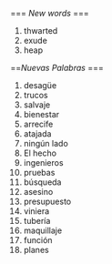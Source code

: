 === *New words* ===

1. thwarted
2. exude
3. heap

==*Nuevas Palabras* ===

1. desagüe
2. trucos
3. salvaje
4. bienestar
5. arrecife
6. atajada
7. ningún lado
8. El hecho
9. ingenieros
10. pruebas
11. búsqueda
12. asesino
13. presupuesto
14. viniera
15. tubería
16. maquillaje
17. función
18. planes
